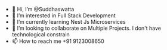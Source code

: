 - 👋 Hi, I’m @Suddhaswatta
- 👀 I’m interested in Full Stack Development
- 🌱 I’m currently learning Nest Js Microservices
- 💞️ I’m looking to collaborate on Multiple Projects. I don't have technological constrain
- 📫 How to reach me +91 9123008650

<!---
Suddhaswatta/Suddhaswatta is a ✨ special ✨ repository because its `README.md` (this file) appears on your GitHub profile.
You can click the Preview link to take a look at your changes.
--->
